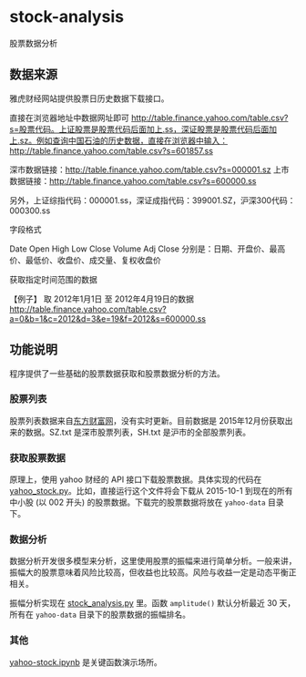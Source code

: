 # stock-analysis

股票数据分析

## 数据来源

雅虎财经网站提供股票日历史数据下载接口。

直接在浏览器地址中数据网址即可 http://table.finance.yahoo.com/table.csv?s=股票代码。上证股票是股票代码后面加上.ss，深证股票是股票代码后面加上.sz。例如查询中国石油的历史数据，直接在浏览器中输入：http://table.finance.yahoo.com/table.csv?s=601857.ss

深市数据链接：http://table.finance.yahoo.com/table.csv?s=000001.sz 上市数据链接：http://table.finance.yahoo.com/table.csv?s=600000.ss

另外，上证综指代码：000001.ss，深证成指代码：399001.SZ，沪深300代码：000300.ss

字段格式

Date Open High Low Close Volume Adj Close 分别是：日期、开盘价、最高价、最低价、收盘价、成交量、复权收盘价

获取指定时间范围的数据

【例子】 取 2012年1月1日 至 2012年4月19日的数据 http://table.finance.yahoo.com/table.csv?a=0&b=1&c=2012&d=3&e=19&f=2012&s=600000.ss

## 功能说明

程序提供了一些基础的股票数据获取和股票数据分析的方法。

### 股票列表

股票列表数据来自[东方财富网](http://quote.eastmoney.com/stocklist.html)，没有实时更新。目前数据是 2015年12月份获取出来的数据。SZ.txt 是深市股票列表，SH.txt 是沪市的全部股票列表。

### 获取股票数据

原理上，使用 yahoo 财经的 API 接口下载股票数据。具体实现的代码在 [yahoo_stock.py](https://github.com/kamidox/stock-analysis/blob/master/yahoo_stock.py)。比如，直接运行这个文件将会下载从 2015-10-1 到现在的所有中小股 (以 002 开头) 的股票数据。下载完的股票数据将放在 `yahoo-data` 目录下。

### 数据分析

数据分析开发很多模型来分析，这里使用股票的振幅来进行简单分析。一般来讲，振幅大的股票意味着风险比较高，但收益也比较高。风险与收益一定是动态平衡正相关。

振幅分析实现在 [stock_analysis.py](https://github.com/kamidox/stock-analysis/blob/master/stock_analysis.py) 里。函数 `amplitude()` 默认分析最近 30 天，所有在 `yahoo-data` 目录下的股票数据的振幅排名。

### 其他

[yahoo-stock.ipynb](https://github.com/kamidox/stock-analysis/blob/master/yahoo-stock.ipynb) 是关键函数演示场所。
